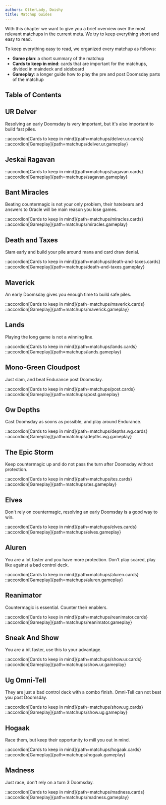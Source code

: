 ```yaml
---
authors: OtterLady, Doishy
title: Matchup Guides
---
```


With this chapter we want to give you a brief overview over the most relevant
matchups in the current meta. We try to keep everything short and easy to read.

To keep everything easy to read, we organized every matchup as follows:

- **Game plan**: a short summary of the matchup
- **Cards to keep in mind**: cards that are important for the matchups, divided
  in maindeck and sideboard
- **Gameplay**: a longer guide how to play the pre and post Doomsday parts of
  the matchup

## Table of Contents

## UR Delver

Resolving an early Doomsday is very important, but it's also important to build
fast piles.

::accordion[Cards to keep in mind]{path=matchups/delver.ur.cards}
::accordion[Gameplay]{path=matchups/delver.ur.gameplay}

## Jeskai Ragavan

::accordion[Cards to keep in mind]{path=matchups/sagavan.cards}
::accordion[Gameplay]{path=matchups/sagavan.gameplay}

## Bant Miracles

Beating countermagic is not your only problem, their hatebears and answers to
Oracle will be main reason you lose games.

::accordion[Cards to keep in mind]{path=matchups/miracles.cards}
::accordion[Gameplay]{path=matchups/miracles.gameplay}

## Death and Taxes

Slam early and build your pile around mana and card draw denial.

::accordion[Cards to keep in mind]{path=matchups/death-and-taxes.cards}
::accordion[Gameplay]{path=matchups/death-and-taxes.gameplay}

## Maverick

An early Doomsday gives you enough time to build safe piles.

::accordion[Cards to keep in mind]{path=matchups/maverick.cards}
::accordion[Gameplay]{path=matchups/maverick.gameplay}

## Lands

Playing the long game is not a winning line.

::accordion[Cards to keep in mind]{path=matchups/lands.cards}
::accordion[Gameplay]{path=matchups/lands.gameplay}

## Mono-Green Cloudpost

Just slam, and beat Endurance post Doomsday.

::accordion[Cards to keep in mind]{path=matchups/post.cards}
::accordion[Gameplay]{path=matchups/post.gameplay}

## Gw Depths

Cast Doomsday as soons as possible, and play around Endurance.

::accordion[Cards to keep in mind]{path=matchups/depths.wg.cards}
::accordion[Gameplay]{path=matchups/depths.wg.gameplay}

## The Epic Storm

Keep countermagic up and do not pass the turn after Doomsday without protection.

::accordion[Cards to keep in mind]{path=matchups/tes.cards}
::accordion[Gameplay]{path=matchups/tes.gameplay}

## Elves

Don't rely on countermagic, resolving an early Doomsday is a good way to win.

::accordion[Cards to keep in mind]{path=matchups/elves.cards}
::accordion[Gameplay]{path=matchups/elves.gameplay}

## Aluren

You are a lot faster and you have more protection. Don't play scared, play like
against a bad control deck.

::accordion[Cards to keep in mind]{path=matchups/aluren.cards}
::accordion[Gameplay]{path=matchups/aluren.gameplay}

## Reanimator

Countermagic is essential. Counter their enablers.

::accordion[Cards to keep in mind]{path=matchups/reanimator.cards}
::accordion[Gameplay]{path=matchups/reanimator.gameplay}

## Sneak And Show

You are a bit faster, use this to your advantage.

::accordion[Cards to keep in mind]{path=matchups/show.ur.cards}
::accordion[Gameplay]{path=matchups/show.ur.gameplay}

## Ug Omni-Tell

They are just a bad control deck with a combo finish. Omni-Tell can not beat you
post Doomsday.

::accordion[Cards to keep in mind]{path=matchups/show.ug.cards}
::accordion[Gameplay]{path=matchups/show.ug.gameplay}

## Hogaak

Race them, but keep their opportunity to mill you out in mind.

::accordion[Cards to keep in mind]{path=matchups/hogaak.cards}
::accordion[Gameplay]{path=matchups/hogaak.gameplay}

## Madness

Just race, don't rely on a turn 3 Doomsday.

::accordion[Cards to keep in mind]{path=matchups/madness.cards}
::accordion[Gameplay]{path=matchups/madness.gameplay}
